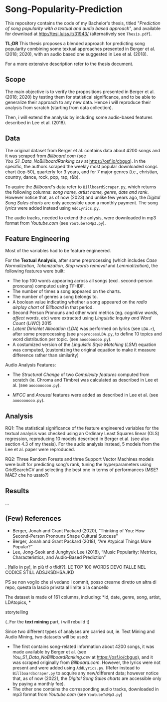 # Song-Popularity-Prediction
This repository contains the code of my Bachelor's thesis, titled "*Prediction of song popularity with a textual and audio based approach*", and available for download at http://tesi.luiss.it/31943/ (alternatively see `Thesis.pdf`).

**TL;DR** This thesis proposes a blended approach for predicting song popularity combining some textual approaches presented in Berger et al. (2018; 2020), with an audio based one suggested in Lee et al. (2018).

For a more extensive description refer to the thesis document.

## Scope

The main objective is to verify the propositions presented in Berger et al. (2018; 2020) by testing them for statistical significance, and to be able to generalize their approach to any new data. Hence i will reproduce their analysis from scratch (starting from data collection). 

Then, i will extend the analysis by including some audio-based features described in Lee et al. (2018).

## Data

The original dataset from Berger et al. contains data about 4200 songs and it was scraped from *Billboard.com* (see *You_S1_Data_NoBillboardRanking.csv* at https://osf.io/cbguq). In the specific, the authors scraped the weekly most popular downloaded songs chart (top-50), quarterly for 3 years, and for 7 major genres (i.e., christian, country, dance, rock, pop, rap, r&b).

To aquire the *Billboard*'s data refer to `BillboardScraper.py`, which returns the following columns: *song name, artist name, genre, date and rank*. However notice that, as of now (2023) and unlike few years ago, the *Digital Song Sales charts* are only accessible upon a monthly payment. The song *lyrics* were added instead using `AddLyrics.py`.

The audio tracks, needed to extend the anlysis, were downloaded in mp3 format from *Youtube.com* (see `YoutubeToMp3.py`).

## Feature Engineering

Most of the variables had to be feature engineered.

For the **Textual Analysis**, after some preprocessing (which includes *Case Normalization, Tokenization, Stop words removal* and *Lemmatization*), the following features were built:

- The top 100 words appearing across all songs (excl. second-person pronouns) computed using TF-IDF. 
- The number of times a song appeared on the charts.
- The number of genres a song belongs to.
- A boolean value indicating whether a song appeared on the *radio airplay chart* of *Billboard* in that period.
- Second Person Pronouns and other word metrics (eg. *cognitive words*, *affect words*, etc) were extracted using *Linguistic Inquiry and Word Count* (*LIWC*) 2015
- *Latent Dirichlet Allocation* (*LDA*) was performed on lyrics (see `LDA.r`), after some preprocessing (see `preprocessLDA.py`, to define 10 topics and word distribution per topic. (see `aooooooooo.py`). 
- A costumized version of the *Linguistic Style Matching* (*LSM*) equation was computed, (customizing the original equation to make it measure difference rather than similarity)

Audio Analysis Features:

- The *Structural Change* of two *Complexity features* computed from scratch (ie. Chroma and Timbre) was calculated as described in Lee et al. (see `aooooooooo.py`). 

- *MFCC* and *Arousal* features were added as described in Lee et al. (see `aooooooooo.py`). 

## Analysis

RQ1: The statistical significance of the feature engineered variables for the textual analysis was checked using an Ordinary Least Squares linear (OLS) regression, reproducing 10 models described in Berger et al. (see also section 4.3 of my thesis). For the audio analysis instead, 5 models from the Lee et al. paper were reproduced.

RQ2: Three Random Forests and three Support Vector Machines models were built for predicting song’s rank, tuning the hyperparameters using GridSearchCV and selecting the best one in terms of performances (MSE? MAE? che ho usato?)

## Results
...

## (Few) References
- Berger, Jonah and Grant Packard (2020), “Thinking of You: How Second-Person Pronouns Shape Cultural Success”
- Berger, Jonah and Grant Packard (2018), “Are Atypical Things More Popular?”
- Lee, Jong-Seok and Junghyuk Lee (2018), “Music Popularity: Metrics, Characteristics, and Audio-Based Prediction”

.
[fallo in py!, in più tf o tfidf?].
LE TOP 100 WORDS DEVO FALLE NEL CODICE STILL ADSJKSDHSAJKD

PS se non voglio che si vedano i commit, posso crearne diretto un altra di repo, questa la lascio privata al limite o la cancello

The dataset is made of 161 columns, including: *id, date, genre, song, artist, LDAtopics, *

storytelling



(..For the **text mining** part, i will rebuild t)





Since two different types of analyses are carried out, ie. Text Mining and Audio Mining, two datasets will be used: 
- The first contains song-related information about 4200 songs, it was made available by Berger et al. (see *You_S1_Data_NoBillboardRanking.csv* at https://osf.io/cbguq), and it was scraped originally from *Billboard.com*. However, the lyrics were not present and were added using `AddLyrics.py`. (Refer instead to `BillboardScraper.py` to acquire any new/different data; however notice that, as of now (2022), the *Digital Song Sales charts* are accessible only by paying a monthly fee).
- The other one contains the corresponding audio tracks, downloaded in mp3 format from *Youtube.com* (see `YoutubeToMp3.py`)
